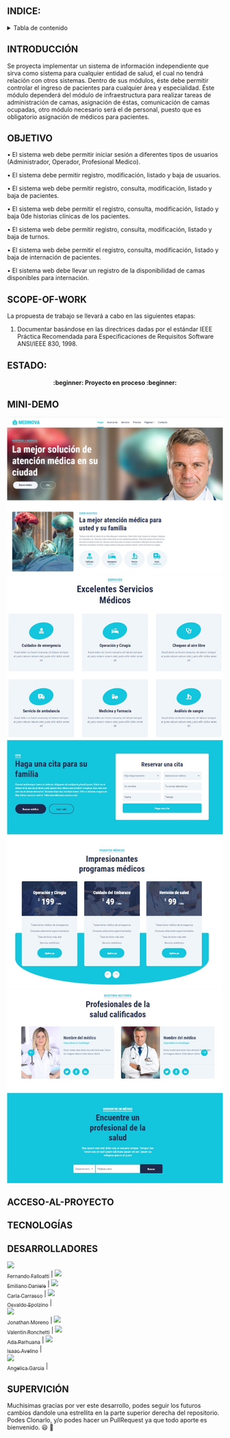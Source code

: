 ## INDICE:
<!-- TABLE OF CONTENTS -->
<details>
  <summary>Tabla de contenido</summary>
  <ol>
    <li><a href="#header">TÍTULO E IMAGEN DE PORTADA</a></li>
    <li><a href="#INDICE">ÍNDICE</a></li>
    <li><a href="#INTRODUCCIÓN">INTRODUCCIÓN</a></li>
    <li><a href="#OBJETIVO">OBJETIVO</a></li>
    <li><a href="#SCOPE-OF-WORK">SCOPE OF WORK</a></li>
    <li><a href="#ESTADO">ESTADO</a></li>
    <li><a href="#EDA">EDA</a></li>
    <li><a href="#PowerBI">PowerBI</a></li>
    <li><a href="#PLANTEO-KPIs">PLANTEO-KPIs</a></li>
    <li><a href="#MINI-DEMO">MINI-DEMO</a></li>
    <li><a href="#ACCESO-AL-PROYECTO">ACCESO AL PROYECTO</a></li>
    <li><a href="#TECNOLOGÍAS">TECNOLOGÍAS UTILIZADAS</a></li>
    <li><a href="#DESARROLLADORES">DESARROLLADORES DEL PROYECTO</a></li>
    <li><a href="#SUPERVICIÓN">SUPERVICIÓN</a></li>
  </ol>
</details>


## INTRODUCCIÓN

Se proyecta implementar un sistema de información independiente que sirva como sistema para cualquier entidad de salud, el cual no tendrá relación con otros sistemas. Dentro de sus módulos, éste debe permitir controlar el ingreso de pacientes para cualquier área y especialidad. Éste módulo dependerá del módulo de infraestructura para realizar tareas de administración de camas, asignación de éstas, comunicación de camas ocupadas, otro módulo necesario será el de personal, puesto que es obligatorio asignación de médicos para pacientes.

## OBJETIVO
• El sistema web debe permitir iniciar sesión a diferentes tipos de usuarios (Administrador, Operador, Profesional Medico).

• El sistema debe permitir registro, modificación, listado y baja de usuarios.

• El sistema web debe permitir registro, consulta, modificación, listado y baja de pacientes.

• El sistema web debe permitir el registro, consulta, modificación, listado y baja 0de historias clínicas de los pacientes.

• El sistema web debe permitir registro, consulta, modificación, listado y baja de turnos.

• El sistema web debe permitir el registro, consulta, modificación, listado y baja de internación de pacientes.

• El sistema web debe llevar un registro de la disponibilidad de camas disponibles para internación.


## SCOPE-OF-WORK
La propuesta de trabajo se llevará a cabo en las siguientes etapas:
1. Documentar basándose en las directrices dadas por el estándar IEEE Práctica Recomendada para Especificaciones de Requisitos Software ANSI/IEEE 830, 1998.

## ESTADO:
<h4 align="center"> :beginner: Proyecto en proceso :beginner: </h4>

## 
## 
## 
## MINI-DEMO
![imagen1](https://github.com/RocioAldanaMendez/Medinova/blob/main/img/imagen1.jpg)
![imagen2](https://github.com/RocioAldanaMendez/Medinova/blob/main/img/imagen2.jpg)
![imagen3](https://github.com/RocioAldanaMendez/Medinova/blob/main/img/imagen3.jpg)
![imagen4](https://github.com/RocioAldanaMendez/Medinova/blob/main/img/imagen4.jpg)

## ACCESO-AL-PROYECTO

## TECNOLOGÍAS
 
## DESARROLLADORES

 [<img src="https://avatars.githubusercontent.com/u/39572689?v=4" width=115><br><sub>Fernando Falloatti</sub>](https://github.com/Falloatti) | 
 [<img src="https://avatars.githubusercontent.com/u/114674598?v=4" width=115><br><sub>Emiliano Daniele</sub>](https://github.com/emiliano98) | 
 [<img src="https://avatars.githubusercontent.com/u/109556951?v=4" width=115><br><sub>Carla Carrasco</sub>](https://github.com/CarCarrasco1) | 
 [<img src="https://avatars.githubusercontent.com/u/106095273?v=4" width=115><br><sub>Osvaldo Spolzino</sub>](https://github.com/Rolajim) |   
 [<img src="https://avatars.githubusercontent.com/u/112353681?v=4" width=115><br><sub>Jonathan Moreno</sub>](https://github.com/Jonathan5785) |
 [<img src="https://avatars.githubusercontent.com/u/111364771?v=4" width=115><br><sub>Valentin Ronchetti</sub>](https://github.com/ValentinS2) |
 [<img src="https://avatars.githubusercontent.com/u/114762635?v=4" width=115><br><sub>Ada Parhuana</sub>](https://github.com/Adapa22) | 
 [<img src="https://avatars.githubusercontent.com/u/11812955?v=4" width=115><br><sub>Isaac Avelino</sub>](https://github.com/mrcruzer) |  
 [<img src="https://avatars.githubusercontent.com/u/22361665?v=4" width=115><br><sub>Angelica Garcia</sub>](https://github.com/hikikae) |
 
## SUPERVICIÓN

Muchisimas gracias por ver este desarrollo, podes seguir los futuros cambios dandole una estrellita en la parte superior derecha del repositorio. Podes Clonarlo, y/o podes hacer un PullRequest ya que todo aporte es bienvenido. :smiley: :wave:


